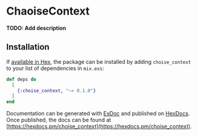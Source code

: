 # ChaoiseContext

**TODO: Add description**

## Installation

If [available in Hex](https://hex.pm/docs/publish), the package can be installed
by adding `choise_context` to your list of dependencies in `mix.exs`:

```elixir
def deps do
  [
    {:choise_context, "~> 0.1.0"}
  ]
end
```

Documentation can be generated with [ExDoc](https://github.com/elixir-lang/ex_doc)
and published on [HexDocs](https://hexdocs.pm). Once published, the docs can
be found at [https://hexdocs.pm/choise_context](https://hexdocs.pm/choise_context).

